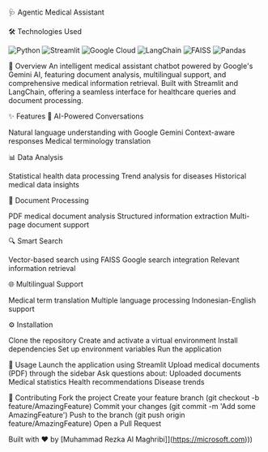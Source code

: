 🩺 Agentic Medical Assistant

🛠️ Technologies Used

<img alt="Python" src="https://img.shields.io/badge/Python-3776AB?style=for-the-badge&amp;logo=python&amp;logoColor=white">
<img alt="Streamlit" src="https://img.shields.io/badge/Streamlit-FF4B4B?style=for-the-badge&amp;logo=streamlit&amp;logoColor=white">
<img alt="Google Cloud" src="https://img.shields.io/badge/Google_Cloud-4285F4?style=for-the-badge&amp;logo=google-cloud&amp;logoColor=white">
<img alt="LangChain" src="https://img.shields.io/badge/LangChain-121D33?style=for-the-badge&amp;logo=chainlink&amp;logoColor=white">
<img alt="FAISS" src="https://img.shields.io/badge/FAISS-00ADD8?style=for-the-badge&amp;logo=facebook&amp;logoColor=white">
<img alt="Pandas" src="https://img.shields.io/badge/Pandas-150458?style=for-the-badge&amp;logo=pandas&amp;logoColor=white">

🌟 Overview
An intelligent medical assistant chatbot powered by Google's Gemini AI, featuring document analysis, multilingual support, and comprehensive medical information retrieval. Built with Streamlit and LangChain, offering a seamless interface for healthcare queries and document processing.

✨ Features
🤖 AI-Powered Conversations

Natural language understanding with Google Gemini
Context-aware responses
Medical terminology translation

📊 Data Analysis

Statistical health data processing
Trend analysis for diseases
Historical medical data insights

📄 Document Processing

PDF medical document analysis
Structured information extraction
Multi-page document support

🔍 Smart Search

Vector-based search using FAISS
Google search integration
Relevant information retrieval

🌐 Multilingual Support

Medical term translation
Multiple language processing
Indonesian-English support

⚙️ Installation

Clone the repository
Create and activate a virtual environment
Install dependencies
Set up environment variables
Run the application

🚀 Usage
Launch the application using Streamlit
Upload medical documents (PDF) through the sidebar
Ask questions about:
Uploaded documents
Medical statistics
Health recommendations
Disease trends

🤝 Contributing
Fork the project
Create your feature branch (git checkout -b feature/AmazingFeature)
Commit your changes (git commit -m 'Add some AmazingFeature')
Push to the branch (git push origin feature/AmazingFeature)
Open a Pull Request



Built with ❤️ by [Muhammad Rezka Al Maghribi]](https://microsoft.com)))
